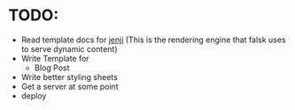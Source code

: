 # TODO:
  + Read template docs for [jenji](https://jinja.palletsprojects.com/en/2.10.x/) (This is the rendering engine that falsk uses to serve dynamic content)
  + Write Template for 
    + Blog Post
  + Write better styling sheets
  + Get a server at some point
  + deploy
  
